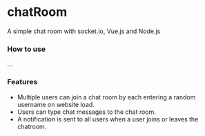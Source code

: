 # chatRoom
A simple chat room with socket.io, Vue.js and Node.js

### How to use
...

### Features
* Multiple users can join a chat room by each entering a random username on website load.
* Users can type chat messages to the chat room.
* A notification is sent to all users when a user joins or leaves the chatroom.
